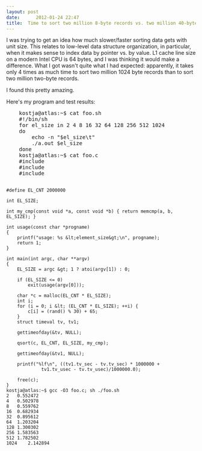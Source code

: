 ```yaml
---
layout: post
date:      2012-01-24 22:47
title:  Time to sort two million 8-byte records vs. two million 40-byte records
---
```


<p>
I was trying to get an idea how much slower/faster sorting data gets with
unit size. This relates to low-level data structure organization, in
particular, when it makes sense to index data by pointer vs. by value. L1
cache line size on a modern Intel CPU is 64 bytes, and I was thinking it
would make a difference. What I got wasn't quite what I had expected:
apparently, it takes only 4 times as much time to sort two million 1024 byte
records than to sort two million two-byte records.
</p>
<p>
I found this pretty amazing. 
</p>
<p>
Here's my program and test results:
</p>
<pre>
    kostja@atlas:~$ cat foo.sh 
    #!/bin/sh
    for el_size in 2 4 8 16 32 64 128 256 512 1024
    do
        echo -n "$el_size\t"
        ./a.out $el_size
    done
    kostja@atlas:~$ cat foo.c       
    #include <stdio.h>
    #include <sys/time.h>
    #include <stdlib.>

    #define EL_CNT 2000000

    int EL_SIZE;

    int my_cmp(const void *a, const void *b) { return memcmp(a, b, EL_SIZE); }

    int usage(const char *progname)
    {
        printf("usage: %s &lt;element_size&gt;\n", progname);
        return 1;
    }

    int main(int argc, char **argv)
    {
        EL_SIZE = argc &gt; 1 ? atoi(argv[1]) : 0;

        if (EL_SIZE <= 0)
            exit(usage(argv[0]));

        char *c = malloc(EL_CNT * EL_SIZE);
        int i;
        for (i = 0; i &lt; (EL_CNT * EL_SIZE); ++i) {
            c[i] = (rand() % 30) + 65;
        }
        struct timeval tv, tv1;

        gettimeofday(&tv, NULL);

        qsort(c, EL_CNT, EL_SIZE, my_cmp);

        gettimeofday(&tv1, NULL);

        printf("%lf\n", ((tv1.tv_sec - tv.tv_sec) * 1000000 +
                 tv1.tv_usec - tv.tv_usec)/1000000.0);

        free(c);
    }
    kostja@atlas:~$ gcc -O3 foo.c; sh ./foo.sh
    2	0.552472
    4	0.502978
    8	0.559762
    16	0.682934
    32	0.895612
    64	1.203204
    128	1.300302
    256	1.583563
    512	1.782502
    1024	2.142894
</pre>
